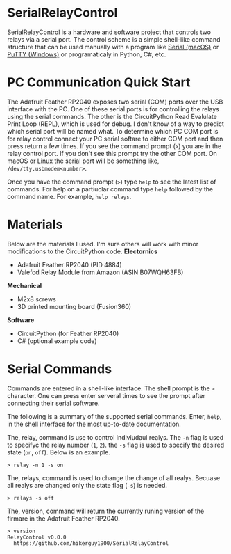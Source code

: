 # SerialRelayControl
SerialRelayControl is a hardware and software project that controls two relays via a serial port. The control scheme is a simple shell-like command structure that can be used manually with a program like [Serial (macOS)](https://www.decisivetactics.com/products/serial/) or [PuTTY (Windows)](https://www.chiark.greenend.org.uk/~sgtatham/putty/) or programaticaly in Python, C#, etc.

# PC Communication Quick Start
The Adafruit Feather RP2040 exposes two serial (COM) ports over the USB interface with the PC. One of these serial ports is for controlling the relays using the serial commands. The other is the CircuitPython Read Evalulate Print Loop (REPL), which is used for debug. I don't know of a way to predict which serial port will be named what. To determine which PC COM port is for relay control connect your PC serial softare to either COM port and then press return a few times. If you see the command prompt (`>`) you are in the relay control port. If you don't see this prompt try the other COM port. On macOS or Linux the serial port will be something like, `/dev/tty.usbmodem<number>`.

Once you have the command prompt (`>`) type `help` to see the latest list of commands. For help on a partiuclar command type `help` followed by the command name. For example, `help relays`.

# Materials
Below are the materials I used. I'm sure others will work with minor modifications to the CircuitPython code.
**Electornics**
* Adafruit Feather RP2040 (PID 4884)
* Valefod Relay Module from Amazon (ASIN B07WQH63FB)
  
**Mechanical**
* M2x8 screws
* 3D printed mounting board (Fusion360)
  
**Software**
* CircuitPython (for Feather RP2040)
* C# (optional example code)

# Serial Commands
Commands are entered in a shell-like interface. The shell prompt is the `>` character. One can press enter serveral times to see the prompt after connecting their serial software.

The following is a summary of the supported serial commands. Enter, `help`, in the shell interface for the most up-to-date documentation.

The, relay, command is use to control indiviudaul realys. The `-n` flag is used to specifyc the relay number (`1`, `2`). the `-s` flag is used to specify the desired state (`on`, `off`). Below is an example.

    > relay -n 1 -s on

The, relays, command is used to change the change of all realys. Becuase all realys are changed only the state flag (`-s`) is needed.

    > relays -s off

The, version, command will return the currently runing version of the firmare in the Adafruit Feather RP2040.

    > version
    RelayControl v0.0.0
      https://github.com/hikerguy1900/SerialRelayControl

